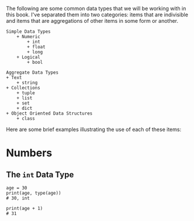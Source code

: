 The following are some common data types that we will be working with in this book. I've separated them into two categories: items that are indivisible and items that are aggregations of other items in some form or another.

    Simple Data Types
        + Numeric
            + int
            + float
            + long
        + Logical
            + bool

    Aggregate Data Types
    + Text
        + string
    + Collections
        + tuple
        + list
        + set
        + dict
    + Object Oriented Data Structures
        + class


Here are some brief examples illustrating the use of each of these items:

# Numbers

## The `int` Data Type

    age = 30
    print(age, type(age))
    # 30, int

    print(age + 1)
    # 31
